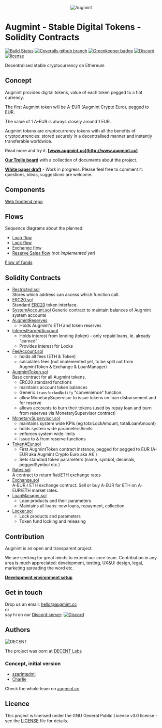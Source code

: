 <span style="display:block;text-align:center">![Augmint](http://www.augmint.cc/android-chrome-192x192.png)
</span>

# Augmint - Stable Digital Tokens - Solidity Contracts

[![Build Status](https://travis-ci.org/Augmint/augmint-contracts.svg?branch=staging)](https://travis-ci.org/Augmint/augmint-contracts)
[![Coveralls github branch](https://img.shields.io/coveralls/github/Augmint/augmint-contracts/staging.svg)](https://coveralls.io/github/Augmint/augmint-contracts)
[![Greenkeeper badge](https://badges.greenkeeper.io/Augmint/augmint-contracts.svg)](https://greenkeeper.io/)
[![Discord](https://img.shields.io/discord/407574313810788364.svg)](https://discord.gg/PwDmsnu)
[![license](https://img.shields.io/github/license/Augmint/augmint-contracts.svg)](https://github.com/Augmint/augmint-contracts/blob/master/LICENSE)

Decentralised stable cryptocurrency on Ethereum

## Concept

Augmint provides digital tokens, value of each token pegged to a fiat currency.

The first Augmint token will be A-EUR (Augmint Crypto Euro), pegged to EUR.

The value of 1 A-EUR is always closely around 1 EUR.

Augmint tokens are cryptocurrency tokens with all the benefits of cryptocurrencies: stored securely in a decentralised manner and instantly transferable worldwide.

Read more and try it: **[www.augmint.cc](http://www.augmint.cc)**

**[Our Trello board](https://trello.com/b/RYGAt2so/augmint-documents)** with a collection of documents about the project.

**[White paper draft](http://bit.ly/augmint-wp)** - Work in progress. Please feel free to comment it: questions, ideas, suggestions are welcome.

## Components

[Web frontend repo](https://github.com/Augmint/augmint-web)

## Flows

Sequence diagrams about the planned:

*   [Loan flow](docs/loanFlow.png)
*   [Lock flow](docs/lockFlow.png)
*   [Exchange flow](docs/exchangeFlow.png)
*   [Reserve Sales flow](docs/reserveSalesFlow.png) _(not implemented yet)_

[Flow of funds](https://docs.google.com/drawings/d/13BP5sj-GZ41zdBC2WPIdfLpVJbYia_9Tdw5_g4M4Psg/edit?usp=sharing)

## Solidity Contracts

*   [Restricted.sol](./contracts/generic/Owned.sol)  
     Stores which address can access which function call.
*   [ERC20.sol](./contracts/generic/ERC20.sol)  
    Standard [ERC20](https://theethereum.wiki/w/index.php/ERC20_Token_Standard) token interface.
*   [SystemAccount.sol](./contracts/generic/ERC20.sol)
    Generic contract to maintain balances of Augmint system accounts
*   [AugmintReserves](./contracts/AugmintReserves.sol)
    *   Holds Augmint's ETH and token reserves
*   [InterestEarnedAccount](./contracts/InterestEarnedAccount.sol)
    *   Holds interest from lending (token) - only repaid loans, ie. already "earned"
    *   Provides interest for Locks
*   [FeeAccount.sol](./contracts/FeeAccount.sol)
    *   holds all fees (ETH & Token)
    *   calculates fees (not implemented yet, to be split out from AugmintToken & Exchange & LoanManager)
*   [AugmintToken.sol](./contracts/generic/AugmintToken.sol)  
    Base contract for all Augmint tokens.
    *   ERC20 standard functions
    *   maintains account token balances
    *   Generic `transferAndNotify` "convenience" function
    *   allow MonetarySupervisor to issue tokens on loan disbursement and for reserve
    *   allows accounts to burn their tokens (used by repay loan and burn from reserves via MonetarySupervisor contract)
*   [MonetarySupervisor.sol](./contracts/MonetarySupervisor.sol)
    *   maintains system wide KPIs (eg totalLockAmount, totalLoanAmount)
    *   holds system wide parameters/limits
    *   enforces system wide limits
    *   issue to & from reserve functions
*   [TokenAEur.sol](./contracts/TokenAEur.sol)
    *   First AugmintToken contract instance, pegged for pegged to EUR (A-EUR aka Augmint Crypto Euro aka A€ )
    *   Sets standard token parameters (name, symbol, decimals, peggedSymbol etc.)
*   [Rates.sol](./contracts/Rates.sol)  
    A contract to return fiat/ETH exchange rates
*   [Exchange.sol](./contracts/Exchange.sol)  
    A-EUR / ETH exchange contract. Sell or buy A-EUR for ETH on A-EUR/ETH market rates.
*   [LoanManager.sol](./contracts/LoanManager.sol)
    *   Loan products and their parameters
    *   Maintains all loans: new loans, repayment, collection
*   [Locker.sol](./contracts/Lock.sol)
    *   Lock products and parameters
    *   Token fund locking and releasing

## Contribution

Augmint is an open and transparent project.

We are seeking for great minds to extend our core team. Contribution in any area is much appreciated: development, testing, UX&UI design, legal, marketing spreading the word etc.

**[Development environment setup](docs/developmentEnvironment.md)**

## Get in touch

Drop us an email: hello@augmint.cc  
 or  
say hi on our [Discord server](https://discord.gg/PwDmsnu): [![Discord](https://img.shields.io/discord/407574313810788364.svg)](https://discord.gg/PwDmsnu)

## Authors

![DECENT](http://www.decent.org/images/logo-voronoi_120x33.png)

The project was born at [DECENT Labs](http://www.decent.org)

### Concept, initial version

*   [szerintedmi](https://github.com/szerintedmi)
*   [Charlie](https://github.com/krosza)

Check the whole team on [augmint.cc](http://www.augmint.cc)

## Licence

This project is licensed under the GNU General Public License v3.0 license - see the [LICENSE](LICENSE) file for details.
